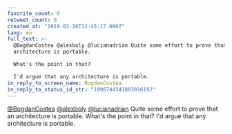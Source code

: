 ```yaml
---
favorite_count: 0
retweet_count: 0
created_at: "2019-02-16T12:45:17.000Z"
lang: en
full_text: >-
  @BogdanCostea @alexboly @lucianadrian Quite some effort to prove that an
  architecture is portable.

  What's the point in that?

  I'd argue that any architecture is portable.
in_reply_to_screen_name: BogdanCostea
in_reply_to_status_id_str: "1096744341803016192"
---
```


[@BogdanCostea](https://twitter.com/BogdanCostea)
[@alexboly](https://twitter.com/alexboly)
[@lucianadrian](https://twitter.com/lucianadrian) Quite some effort to prove
that an architecture is portable. What's the point in that? I'd argue that any
architecture is portable.
